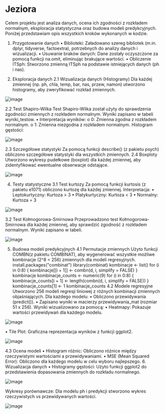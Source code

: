 # Jeziora
Celem projektu jest analiza danych, ocena ich zgodności z rozkładem normalnym, eksploracja statystyczna oraz budowa modeli predykcyjnych. Poniżej przedstawiam opis wszystkich kroków wykonanych w kodzie.

1. Przygotowanie danych 
• Biblioteki: Załadowano szereg bibliotek (m.in. dplyr, tidyverse, factoextra), potrzebnych 
do analizy danych i wizualizacji. 
• Usuwanie braków danych: Dane zostały oczyszczone za pomocą funkcji na.omit, 
eliminując brakujące wartości. 
• Obliczenie ITSph: Stworzono zmienną ITSph na podstawie istniejących danych (ph i 
nas).

2. Eksploracja danych 
2.1 Wizualizacja danych (Histogramy) 
Dla każdej zmiennej (np. ph, chla, temp, bar, nas, przew, namon) utworzono histogramy, aby 
zweryfikować rozkład zmiennych.

![image](https://github.com/user-attachments/assets/9548ffe4-7df1-4cfc-ae0e-c3698615077f)

2.2 Test Shapiro-Wilka 
Test Shapiro-Wilka został użyty do sprawdzenia zgodności zmiennych z rozkładem 
normalnym. Wyniki zapisano w tabeli wyniki_testow. 
• Interpretacja wyników: 
o 0: Zmienna zgodna z rozkładem normalnym. 
o 1: Zmienna niezgodna z rozkładem normalnym. 
Histogram gęstości:

![image](https://github.com/user-attachments/assets/d9487a58-247b-4fc0-99cb-b05f131f49d2)

2.3 Szczegółowe statystyki 
Za pomocą funkcji describe() (z pakietu psych) obliczono szczegółowe statystyki dla wszystkich 
zmiennych. 
2.4 Boxploty 
Utworzono wykresy pudełkowe (boxplot) dla każdej zmiennej, aby zidentyfikować 
ewentualne obserwacje odstające.

![image](https://github.com/user-attachments/assets/f113188f-e2cf-4d2b-b824-011c2d9703a5)

4. Testy statystyczne 
3.1 Test kurtozy 
Za pomocą funkcji kurtosis (z pakietu e1071) obliczono kurtozę dla każdej zmiennej. Interpretacja: 
• Leptokurtyczny: Kurtoza > 3 
• Platykurtyczny: Kurtoza < 3 
• Normalny: Kurtoza = 3

![image](https://github.com/user-attachments/assets/4865ef9a-56e7-4ca5-a2db-3a82fa83131f)

3.2 Test Kołmogorowa-Smirnowa 
Przeprowadzono test Kołmogorowa-Smirnowa dla każdej zmiennej, aby sprawdzić zgodność 
z rozkładem normalnym. Wyniki zapisano w tabeli.

![image](https://github.com/user-attachments/assets/da33a4ff-9fc9-4be4-bbc0-b1062fef2e70)

5. Budowa modeli predykcyjnych 
4.1 Permutacje zmiennych 
Użyto funkcji COMBN(z pakietu COMBINAT), aby wygenerować wszystkie możliwe kombinacje 
(2^8 = 256) zmiennych dla modeli regresyjnych. 
install.packages("combinat") 
library(combinat) 
kombinacje <- list() 
for (i in 0:8) { 
kombinacje[[i + 1]] <- combn(d, i, simplify = FALSE) 
} 
kombinacje 
kombinacje_counts <- numeric(9) 
for (i in 0:8) { 
kombinacje_counts[i + 1] <- length(combn(d, i, simplify = FALSE)) 
} 
kombinacje_counts[1] <- 1 
kombinacje_counts 
4.2 Modele regresyjne 
Utworzono 256 modeli regresji liniowej z różnych kombinacji zmiennych objaśniających. Dla 
każdego modelu: 
• Obliczono przewidywania (predict()). 
• Zapisano wyniki w macierzy przewidywania_mat (rozmiar 51 x 256). 
Wyniki wizualizowano za pomocą: 
• Heatmapy: Pokazuje wartości przewidywań dla każdego modelu.

![image](https://github.com/user-attachments/assets/7911c7a7-e901-4dea-a3a5-b76b08e4324e)

• Tile Plot: Graficzna reprezentacja wyników z funkcji ggplot2.

![image](https://github.com/user-attachments/assets/dc121f9c-75ce-499b-8b59-5889c60690c2)

4.3 Ocena modeli 
• Histogram różnic: Obliczono różnice między rzeczywistymi wartościami a 
przewidywaniami. 
• MSE (Mean Squared Error): Obliczono dla każdego modelu w celu wyboru 
najlepszego. 
6. Wizualizacja danych 
• Histogramy gęstości: Użyto funkcji ggplot2 do przedstawienia dopasowania zmiennych 
do rozkładu normalnego.

![image](https://github.com/user-attachments/assets/5f0b431d-e1c4-4bf8-a97b-8f90d25b038d)

Wykresy porównawcze: Dla modelu ph i predykcji stworzono wykres rzeczywistych 
vs przewidywanych wartości.

![image](https://github.com/user-attachments/assets/beef3a13-3790-4934-8caf-e3b984004b43)

